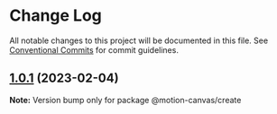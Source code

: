 # Change Log

All notable changes to this project will be documented in this file.
See [Conventional Commits](https://conventionalcommits.org) for commit guidelines.

## [1.0.1](https://github.com/motion-canvas/motion-canvas/compare/v0.1.0...v1.0.1) (2023-02-04)

**Note:** Version bump only for package @motion-canvas/create

